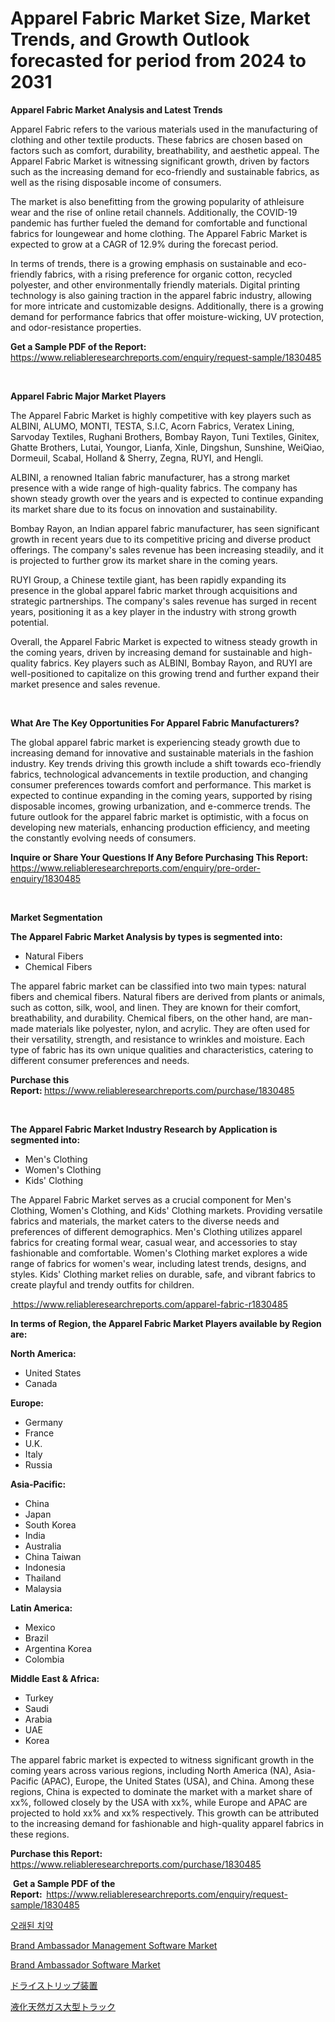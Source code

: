 <p><h1>Apparel Fabric Market Size, Market Trends, and Growth Outlook forecasted for period from 2024 to 2031</h1></p><p><strong>Apparel Fabric Market Analysis and Latest Trends</strong></p>
<p><p>Apparel Fabric refers to the various materials used in the manufacturing of clothing and other textile products. These fabrics are chosen based on factors such as comfort, durability, breathability, and aesthetic appeal. The Apparel Fabric Market is witnessing significant growth, driven by factors such as the increasing demand for eco-friendly and sustainable fabrics, as well as the rising disposable income of consumers.</p><p>The market is also benefitting from the growing popularity of athleisure wear and the rise of online retail channels. Additionally, the COVID-19 pandemic has further fueled the demand for comfortable and functional fabrics for loungewear and home clothing. The Apparel Fabric Market is expected to grow at a CAGR of 12.9% during the forecast period.</p><p>In terms of trends, there is a growing emphasis on sustainable and eco-friendly fabrics, with a rising preference for organic cotton, recycled polyester, and other environmentally friendly materials. Digital printing technology is also gaining traction in the apparel fabric industry, allowing for more intricate and customizable designs. Additionally, there is a growing demand for performance fabrics that offer moisture-wicking, UV protection, and odor-resistance properties.</p></p>
<p><strong>Get a Sample PDF of the Report:&nbsp;</strong> <a href="https://www.reliableresearchreports.com/enquiry/request-sample/1830485">https://www.reliableresearchreports.com/enquiry/request-sample/1830485</a></p>
<p>&nbsp;</p>
<p><strong>Apparel Fabric Major Market Players</strong></p>
<p><p>The Apparel Fabric Market is highly competitive with key players such as ALBINI, ALUMO, MONTI, TESTA, S.I.C, Acorn Fabrics, Veratex Lining, Sarvoday Textiles, Rughani Brothers, Bombay Rayon, Tuni Textiles, Ginitex, Ghatte Brothers, Lutai, Youngor, Lianfa, Xinle, Dingshun, Sunshine, WeiQiao, Dormeuil, Scabal, Holland & Sherry, Zegna, RUYI, and Hengli.</p><p>ALBINI, a renowned Italian fabric manufacturer, has a strong market presence with a wide range of high-quality fabrics. The company has shown steady growth over the years and is expected to continue expanding its market share due to its focus on innovation and sustainability.</p><p>Bombay Rayon, an Indian apparel fabric manufacturer, has seen significant growth in recent years due to its competitive pricing and diverse product offerings. The company's sales revenue has been increasing steadily, and it is projected to further grow its market share in the coming years.</p><p>RUYI Group, a Chinese textile giant, has been rapidly expanding its presence in the global apparel fabric market through acquisitions and strategic partnerships. The company's sales revenue has surged in recent years, positioning it as a key player in the industry with strong growth potential.</p><p>Overall, the Apparel Fabric Market is expected to witness steady growth in the coming years, driven by increasing demand for sustainable and high-quality fabrics. Key players such as ALBINI, Bombay Rayon, and RUYI are well-positioned to capitalize on this growing trend and further expand their market presence and sales revenue.</p></p>
<p>&nbsp;</p>
<p><strong>What Are The Key Opportunities For Apparel Fabric Manufacturers?</strong></p>
<p><p>The global apparel fabric market is experiencing steady growth due to increasing demand for innovative and sustainable materials in the fashion industry. Key trends driving this growth include a shift towards eco-friendly fabrics, technological advancements in textile production, and changing consumer preferences towards comfort and performance. This market is expected to continue expanding in the coming years, supported by rising disposable incomes, growing urbanization, and e-commerce trends. The future outlook for the apparel fabric market is optimistic, with a focus on developing new materials, enhancing production efficiency, and meeting the constantly evolving needs of consumers.</p></p>
<p><strong>Inquire or Share Your Questions If Any Before Purchasing This Report:</strong> <a href="https://www.reliableresearchreports.com/enquiry/pre-order-enquiry/1830485">https://www.reliableresearchreports.com/enquiry/pre-order-enquiry/1830485</a></p>
<p>&nbsp;</p>
<p><strong>Market Segmentation</strong></p>
<p><strong>The Apparel Fabric Market Analysis by types is segmented into:</strong></p>
<p><ul><li>Natural Fibers</li><li>Chemical Fibers</li></ul></p>
<p><p>The apparel fabric market can be classified into two main types: natural fibers and chemical fibers. Natural fibers are derived from plants or animals, such as cotton, silk, wool, and linen. They are known for their comfort, breathability, and durability. Chemical fibers, on the other hand, are man-made materials like polyester, nylon, and acrylic. They are often used for their versatility, strength, and resistance to wrinkles and moisture. Each type of fabric has its own unique qualities and characteristics, catering to different consumer preferences and needs.</p></p>
<p><strong>Purchase this Report:&nbsp;</strong><a href="https://www.reliableresearchreports.com/purchase/1830485">https://www.reliableresearchreports.com/purchase/1830485</a></p>
<p>&nbsp;</p>
<p><strong>The Apparel Fabric Market Industry Research by Application is segmented into:</strong></p>
<p><ul><li>Men's Clothing</li><li>Women's Clothing</li><li>Kids' Clothing</li></ul></p>
<p><p>The Apparel Fabric Market serves as a crucial component for Men's Clothing, Women's Clothing, and Kids' Clothing markets. Providing versatile fabrics and materials, the market caters to the diverse needs and preferences of different demographics. Men's Clothing utilizes apparel fabrics for creating formal wear, casual wear, and accessories to stay fashionable and comfortable. Women's Clothing market explores a wide range of fabrics for women's wear, including latest trends, designs, and styles. Kids' Clothing market relies on durable, safe, and vibrant fabrics to create playful and trendy outfits for children.</p></p>
<p><a href="https://www.reliableresearchreports.com/apparel-fabric-r1830485">&nbsp;https://www.reliableresearchreports.com/apparel-fabric-r1830485</a></p>
<p><strong>In terms of Region, the Apparel Fabric Market Players available by Region are:</strong></p>
<p>
    <p> <strong> North America: </strong>
        <ul>
            <li>United States</li>
            <li>Canada</li>
        </ul>
        </p> 
    <p> <strong> Europe: </strong>
        <ul>
            <li>Germany</li>
            <li>France</li>
            <li>U.K.</li>
            <li>Italy</li>
            <li>Russia</li>
        </ul>
        </p> 
    <p> <strong> Asia-Pacific: </strong>
        <ul>
            <li>China</li>
            <li>Japan</li>
            <li>South Korea</li>
            <li>India</li>
            <li>Australia</li>
            <li>China Taiwan</li>
            <li>Indonesia</li>
            <li>Thailand</li>
            <li>Malaysia</li>
        </ul>
        </p> 
    <p> <strong> Latin America: </strong>
        <ul>
            <li>Mexico</li>
            <li>Brazil</li>
            <li>Argentina Korea</li>
            <li>Colombia</li>
        </ul>
        </p> 
    <p> <strong> Middle East & Africa: </strong>
        <ul>
            <li>Turkey</li>
            <li>Saudi</li>
            <li>Arabia</li>
            <li>UAE</li>
            <li>Korea</li>
        </ul>
    </p>
    </p>
<p><p>The apparel fabric market is expected to witness significant growth in the coming years across various regions, including North America (NA), Asia-Pacific (APAC), Europe, the United States (USA), and China. Among these regions, China is expected to dominate the market with a market share of xx%, followed closely by the USA with xx%, while Europe and APAC are projected to hold xx% and xx% respectively. This growth can be attributed to the increasing demand for fashionable and high-quality apparel fabrics in these regions.</p></p>
<p><strong>Purchase this Report: </strong><a href="https://www.reliableresearchreports.com/purchase/1830485">https://www.reliableresearchreports.com/purchase/1830485</a></p>
<p>&nbsp;<strong>Get a Sample PDF of the Report:&nbsp;&nbsp;</strong><a href="https://www.reliableresearchreports.com/enquiry/request-sample/1830485">https://www.reliableresearchreports.com/enquiry/request-sample/1830485</a></p>
<p><strong></strong></p>
<p><p><a href="https://github.com/marufmohassin05/Market-Research-Report-List-1/blob/main/6751182129327.md">오래된 치약</a></p><p><a href="https://github.com/Sherrillcrooksxa8i18ucf2m/Market-Research-Report-List-3/blob/main/brand-ambassador-management-software-market.md">Brand Ambassador Management Software Market</a></p><p><a href="https://github.com/derrinmiltonellis35gcl/Market-Research-Report-List-3/blob/main/brand-ambassador-software-market.md">Brand Ambassador Software Market</a></p><p><a href="https://github.com/LeoraEber/Market-Research-Report-List-1/blob/main/928029990531.md">ドライストリップ装置</a></p><p><a href="https://github.com/xtkhtofdt934839/Market-Research-Report-List-3/blob/main/968499090532.md">液化天然ガス大型トラック</a></p></p>
